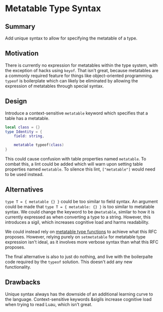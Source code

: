 # Metatable Type Syntax

## Summary

Add unique syntax to allow for specifying the metatable of a type.

## Motivation

There is currently no expression for metatables within the type system, with the exception of hacks using `keyof`. That isn't great, because metatables are a commonly required feature for things like object-oriented programming. `typeof` is boilerplate which can likely be eliminated by allowing the expression of metatables through special syntax.

## Design

Introduce a context-sensitive `metatable` keyword which specifies that a table has a metatable.

```lua
local class = {}
type Identity = {
	field: string,

	metatable typeof(class)
}
```

This could cause confusion with table properties named `metatable`. To combat this, a lint could be added which will warn upon setting table properties named `metatable`. To silence this lint, `["metatable"]` would need to be used instead.

## Alternatives

`type T = { metatable {} }` could be too similar to field syntax. An argument could be made that `type T = { metatable: {} }` is too similar to metatable syntax. We could change the keyword to be `@metatable`, similar to how it is currently expressed as when converting a type to a string. However, this introduces a sigil, which increases cognitive load and harms readability.

We could instead rely on [metatable type functions](https://github.com/luau-lang/rfcs/pull/69) to achieve what this RFC proposes. However, relying purely on `setmetatable` for metatable type expression isn't ideal, as it involves more verbose syntax than what this RFC proposes.

The final alternative is also to just do nothing, and live with the boilerpalte code required by the `typeof` solution. This doesn't add any new functionality.

## Drawbacks

Unique syntax always has the downside of an additional learning curve to the language. Context-sensitive keywords &sigils increase cognitive load when trying to read Luau, which isn't great.
